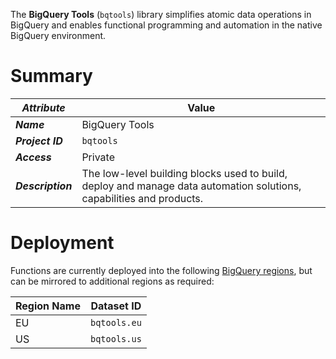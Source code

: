 The **BigQuery Tools** (`bqtools`) library simplifies atomic data operations in BigQuery and enables functional programming and automation in the native BigQuery environment.

# Summary
_Attribute_ | Value
--- | ---
_**Name**_ | BigQuery Tools
_**Project ID**_ | `bqtools`
_**Access**_ | Private
_**Description**_ | The low-level building blocks used to build, deploy and manage data automation solutions, capabilities and products.

# Deployment
Functions are currently deployed into the following [BigQuery regions](https://cloud.google.com/bigquery/docs/locations), but can be mirrored to additional regions as required:

Region Name | Dataset ID 
--- | --- 
EU | `bqtools.eu` 
US | `bqtools.us` 